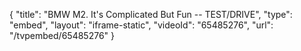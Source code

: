 {
    "title": "BMW M2. It's Complicated But Fun -- TEST\/DRIVE",
    "type": "embed",
    "layout": "iframe-static",
    "videoId": "65485276",
    "url": "\/tvpembed\/65485276"
}
